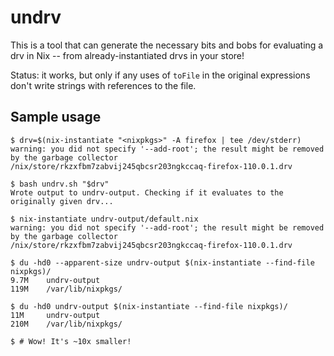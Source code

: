 # undrv

This is a tool that can generate the necessary bits and bobs for
evaluating a drv in Nix -- from already-instantiated drvs in your
store!

Status: it works, but only if any uses of `toFile` in the original
expressions don't write strings with references to the file.

## Sample usage

```
$ drv=$(nix-instantiate "<nixpkgs>" -A firefox | tee /dev/stderr)
warning: you did not specify '--add-root'; the result might be removed by the garbage collector
/nix/store/rkzxfbm7zabvij245qbcsr203ngkccaq-firefox-110.0.1.drv

$ bash undrv.sh "$drv"
Wrote output to undrv-output. Checking if it evaluates to the originally given drv...

$ nix-instantiate undrv-output/default.nix
warning: you did not specify '--add-root'; the result might be removed by the garbage collector
/nix/store/rkzxfbm7zabvij245qbcsr203ngkccaq-firefox-110.0.1.drv

$ du -hd0 --apparent-size undrv-output $(nix-instantiate --find-file nixpkgs)/
9.7M    undrv-output
119M    /var/lib/nixpkgs/

$ du -hd0 undrv-output $(nix-instantiate --find-file nixpkgs)/
11M     undrv-output
210M    /var/lib/nixpkgs/

$ # Wow! It's ~10x smaller!
```
